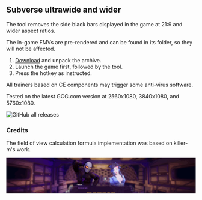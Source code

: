 ## Subverse ultrawide and wider

The tool removes the side black bars displayed in the game at 21:9 and wider aspect ratios.

The in-game FMVs are pre-rendered and can be found in its folder, so they will not be affected.

1. [Download](/../../releases) and unpack the archive.
2. Launch the game first, followed by the tool.
3. Press the hotkey as instructed.

All trainers based on CE components may trigger some anti-virus software.

Tested on the latest GOG.com version at 2560x1080, 3840x1080, and 5760x1080.

![GitHub all releases](https://img.shields.io/github/downloads/RoseTheFlower/SubverseUltrawide/total?style=flat-square)

### Credits
The field of view calculation formula implementation was based on killer-m's work.

![](preview.gif)
